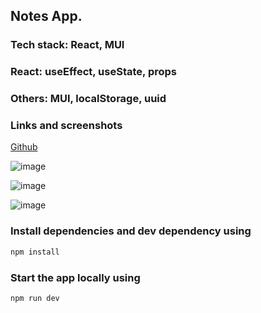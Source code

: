 ## Notes App.

### Tech stack: React, MUI

### React: useEffect, useState, props

### Others: MUI, localStorage, uuid

### Links and screenshots

[Github](https://github.com/winnie-ma/Note-App-React)

![image](https://github.com/winnie-ma/Note-App-React/src/assets/responsive_1)

![image](https://github.com/winnie-ma/Note-App-React/src/assets/responsive_2)

![image](https://github.com/winnie-ma/Note-App-React/src/assets/responsive_3)

### Install dependencies and dev dependency using

```bash
npm install
```

### Start the app locally using

```bash
npm run dev
```
